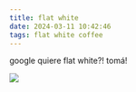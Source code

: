```yaml
---
title: flat white
date: 2024-03-11 10:42:46
tags: flat white coffee
---
```


google quiere flat white?! tomá!

![](/assets/flatwhite.jpg)
